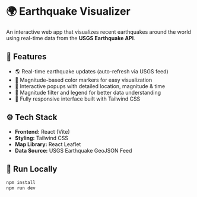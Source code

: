 # 🌍 Earthquake Visualizer

An interactive web app that visualizes recent earthquakes around the world using real-time data from the **USGS Earthquake API**.

## 🧠 Features
- 🌎 Real-time earthquake updates (auto-refresh via USGS feed)
- 🔴 Magnitude-based color markers for easy visualization
- 📍 Interactive popups with detailed location, magnitude & time
- 🧭 Magnitude filter and legend for better data understanding
- 💨 Fully responsive interface built with Tailwind CSS

## ⚙️ Tech Stack
- **Frontend:** React (Vite)
- **Styling:** Tailwind CSS
- **Map Library:** React Leaflet
- **Data Source:** USGS Earthquake GeoJSON Feed

## 🚀 Run Locally
```bash
npm install
npm run dev
